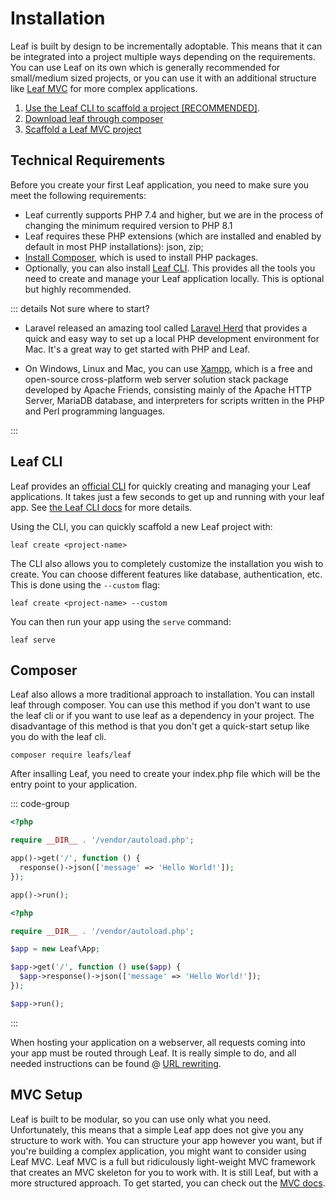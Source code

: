 # Installation

<!-- markdownlint-disable no-inline-html -->

<script setup>
import VideoModal from '@theme/components/shared/VideoModal.vue'
</script>

Leaf is built by design to be incrementally adoptable. This means that it can be integrated into a project multiple ways depending on the requirements. You can use Leaf on its own which is generally recommended for small/medium sized projects, or you can use it with an additional structure like [Leaf MVC](/docs/mvc/) for more complex applications.

1. [Use the Leaf CLI to scaffold a project [RECOMMENDED]](#leaf-cli).
2. [Download leaf through composer](#composer)
3. [Scaffold a Leaf MVC project](#mvc-setup)

## Technical Requirements

Before you create your first Leaf application, you need to make sure you meet the following requirements:

- Leaf currently supports PHP 7.4 and higher, but we are in the process of changing the minimum required version to PHP 8.1
- Leaf requires these PHP extensions (which are installed and enabled by default in most PHP installations): json, zip;
- [Install Composer](https://getcomposer.org/download/), which is used to install PHP packages.
- Optionally, you can also install [Leaf CLI](/docs/cli/). This provides all the tools you need to create and manage your Leaf application locally. This is optional but highly recommended.

::: details Not sure where to start?

- Laravel released an amazing tool called [Laravel Herd](https://herd.laravel.com/) that provides a quick and easy way to set up a local PHP development environment for Mac. It's a great way to get started with PHP and Leaf.

- On Windows, Linux and Mac, you can use [Xampp](https://www.apachefriends.org/), which is a free and open-source cross-platform web server solution stack package developed by Apache Friends, consisting mainly of the Apache HTTP Server, MariaDB database, and interpreters for scripts written in the PHP and Perl programming languages.

:::

## Leaf CLI

<VideoModal
  subject="Watch the leaf installation walkthrough"
  videoUrl="https://www.youtube.com/embed/PuOk5xqTIsA"
/>

Leaf provides an [official CLI](https://github.com/leafsphp/cli) for quickly creating and managing your Leaf applications. It takes just a few seconds to get up and running with your leaf app. See [the Leaf CLI docs](/docs/cli/) for more details.

Using the CLI, you can quickly scaffold a new Leaf project with:

```bash:no-line-numbers
leaf create <project-name>
```

The CLI also allows you to completely customize the installation you wish to create. You can choose different features like database, authentication, etc. This is done using the `--custom` flag:

```bash:no-line-numbers
leaf create <project-name> --custom
```

You can then run your app using the `serve` command:

```bash:no-line-numbers
leaf serve
```

## Composer

<!-- <VideoModal
  subject="Watch the composer setup on youtube"
  description="Learn how to set up a leaf app with composer."
  link="https://www.youtube.com/watch?v=t-pNURSTOKw"
/> -->

Leaf also allows a more traditional approach to installation. You can install leaf through composer. You can use this method if you don't want to use the leaf cli or if you want to use leaf as a dependency in your project. The disadvantage of this method is that you don't get a quick-start setup like you do with the leaf cli.

```bash:no-line-numbers
composer require leafs/leaf
```

After insalling Leaf, you need to create your index.php file which will be the entry point to your application.

::: code-group

```php [Functional Mode]
<?php

require __DIR__ . '/vendor/autoload.php';

app()->get('/', function () {
  response()->json(['message' => 'Hello World!']);
});

app()->run();
```

```php [Class Mode]
<?php

require __DIR__ . '/vendor/autoload.php';

$app = new Leaf\App;

$app->get('/', function () use($app) {
  $app->response()->json(['message' => 'Hello World!']);
});

$app->run();
```

:::

When hosting your application on a webserver, all requests coming into your app must be routed through Leaf. It is really simple to do, and all needed instructions can be found @ [URL rewriting](/docs/routing/url-rewriting).

## MVC Setup

Leaf is built to be modular, so you can use only what you need. Unfortunately, this means that a simple Leaf app does not give you any structure to work with. You can structure your app however you want, but if you're building a complex application, you might want to consider using Leaf MVC. Leaf MVC is a full but ridiculously light-weight MVC framework that creates an MVC skeleton for you to work with. It is still Leaf, but with a more structured approach. To get started, you can check out the [MVC docs](/docs/mvc/).
